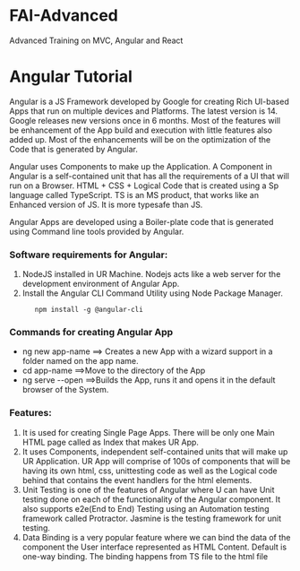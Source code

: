 # FAI-Advanced
Advanced Training on MVC, Angular and React
# Angular Tutorial
Angular is a JS Framework developed by Google for creating Rich UI-based Apps that run on multiple devices and Platforms. The latest version is 14. Google releases new versions once in 6 months. Most of the features will be enhancement of the App build and execution with little features also added up. Most of the enhancements will be on the optimization of the Code that is generated by Angular.

Angular uses Components to make up the Application. A Component in Angular is a self-contained unit that has all the requirements of a UI that will run on a Browser. HTML + CSS + Logical Code that is created using a Sp language called TypeScript. TS is an MS product, that works like an Enhanced version of JS. It is more typesafe than JS. 

Angular Apps are developed using a Boiler-plate code that is generated using Command line tools provided by Angular.

### Software requirements for Angular:
1. NodeJS installed in UR Machine. Nodejs acts like a web server for the development environment of Angular App.
2. Install the Angular CLI Command Utility using Node Package Manager.   
   ```
      npm install -g @angular-cli
   ```

### Commands for creating Angular App
- ng new app-name ==> Creates a new App with a wizard support in a folder named on the app name. 
- cd app-name ==>Move to the directory of the App
- ng serve --open ==>Builds the App, runs it and opens it in the default browser of the System.

### Features:
1. It is used for creating Single Page Apps. There will be only one Main HTML page called as Index that makes UR App.
2. It uses Components, independent self-contained units that will make up UR Application. UR App will comprise of 100s of components that will be having its own html, css, unittesting code as well as the Logical code behind that contains the event handlers for the html elements.
3. Unit Testing is one of the features of Angular where U can have Unit testing done on each of the functionality of the Angular component. It also supports e2e(End to End) Testing using an Automation testing framework called Protractor. Jasmine is the testing framework for unit testing. 
4. Data Binding is a very popular feature where we can bind the data of the component the User interface represented as HTML Content. Default is one-way binding. The binding happens from TS file to the html file 
 


  
 


 
